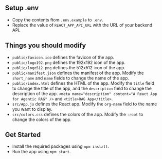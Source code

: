 ## Setup .env

- Copy the contents ftom `.env.example` to `.env`.
- Replace the value of `REACT_APP_API_URL` with the URL of your backend API.

## Things you should modify

- `public/favicon.ico` defines the favicon of the app.
- `public/logo192.png` defines the 192x192 icon of the app.
- `public/logo512.png` defines the 512x512 icon of the app.
- `public/manifest.json` defines the manifest of the app. Modify the `short_name` and `name` fields to change the name of the app.
- `public/index.html` defines the HTML of the app. Modify the `title` field to change the title of the app, and the `description` field to change the description of the app. `<meta name="description" content="A React App for Agentic RAG" />` and `<title>RAG App</title>`.
- `src/App.js` defines the React app. Modify the `org-name` field to the name you want to display.
- `src/colors.css` defines the colors of the app. Modify the `:root` to change the colors of the app.

## Get Started

- Install the required packages using `npm install`.
- Run the app using `npm start`.